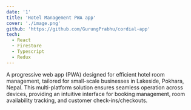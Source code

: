 ```yaml
---
date: '1'
title: 'Hotel Management PWA app'
cover: './image.png'
github: 'https://github.com/GurungPrabhu/cordial-app'
tech:
  - React
  - Firestore
  - Typescript
  - Redux
---
```


A progressive web app (PWA) designed for efficient hotel room management, tailored for small-scale businesses in Lakeside, Pokhara, Nepal. This multi-platform solution ensures seamless operation across devices, providing an intuitive interface for booking management, room availability tracking, and customer check-ins/checkouts.
